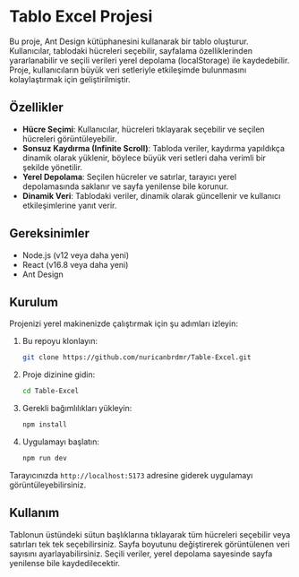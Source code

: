 
# Tablo Excel Projesi

Bu proje, Ant Design kütüphanesini kullanarak bir tablo oluşturur. Kullanıcılar, tablodaki hücreleri seçebilir, sayfalama özelliklerinden yararlanabilir ve seçili verileri yerel depolama (localStorage) ile kaydedebilir. Proje, kullanıcıların büyük veri setleriyle etkileşimde bulunmasını kolaylaştırmak için geliştirilmiştir.

## Özellikler

- **Hücre Seçimi**: Kullanıcılar, hücreleri tıklayarak seçebilir ve seçilen hücreleri görüntüleyebilir.
- **Sonsuz Kaydırma (Infinite Scroll)**: Tabloda veriler, kaydırma yapıldıkça dinamik olarak yüklenir, böylece büyük veri setleri daha verimli bir şekilde yönetilir.
- **Yerel Depolama**: Seçilen hücreler ve satırlar, tarayıcı yerel depolamasında saklanır ve sayfa yenilense bile korunur.
- **Dinamik Veri**: Tablodaki veriler, dinamik olarak güncellenir ve kullanıcı etkileşimlerine yanıt verir.

## Gereksinimler

- Node.js (v12 veya daha yeni)
- React (v16.8 veya daha yeni)
- Ant Design

## Kurulum

Projenizi yerel makinenizde çalıştırmak için şu adımları izleyin:

1. Bu repoyu klonlayın:
   ```bash
   git clone https://github.com/nuricanbrdmr/Table-Excel.git
   ```

2. Proje dizinine gidin:
   ```bash
   cd Table-Excel
   ```

3. Gerekli bağımlılıkları yükleyin:
   ```bash
   npm install
   ```

4. Uygulamayı başlatın:
   ```bash
   npm run dev
   ```

Tarayıcınızda `http://localhost:5173` adresine giderek uygulamayı görüntüleyebilirsiniz.

## Kullanım

Tablonun üstündeki sütun başlıklarına tıklayarak tüm hücreleri seçebilir veya satırları tek tek seçebilirsiniz. Sayfa boyutunu değiştirerek görüntülenen veri sayısını ayarlayabilirsiniz. Seçili veriler, yerel depolama sayesinde sayfa yenilense bile kaydedilecektir.
